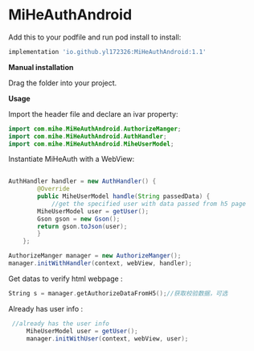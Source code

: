 # MiHeAuthAndroid



Add this to your podfile and run pod install to install:

```groovy
implementation 'io.github.yl172326:MiHeAuthAndroid:1.1'
```

**Manual installation**

Drag the folder into your project.

**Usage**

Import the header file and declare an ivar property:

```java
import com.mihe.MiHeAuthAndroid.AuthorizeManger;
import com.mihe.MiHeAuthAndroid.AuthHandler;
import com.mihe.MiHeAuthAndroid.MiheUserModel;
```


Instantiate MiHeAuth with a WebView:

```java
 
AuthHandler handler = new AuthHandler() {
        @Override
        public MiheUserModel handle(String passedData) {
    		//get the specified user with data passed from h5 page
        MiheUserModel user = getUser();
        Gson gson = new Gson();
        return gson.toJson(user);
        }
    };

AuthorizeManger manager = new AuthorizeManger();
manager.initWithHandler(context, webView, handler);

```

Get  datas to verify html webpage :

```objective-c
String s = manager.getAuthorizeDataFromH5();//获取校验数据，可选
```

Already  has user info :

```java
 //already has the user info
     MiheUserModel user = getUser();
     manager.initWithUser(context, webView, user);
```

